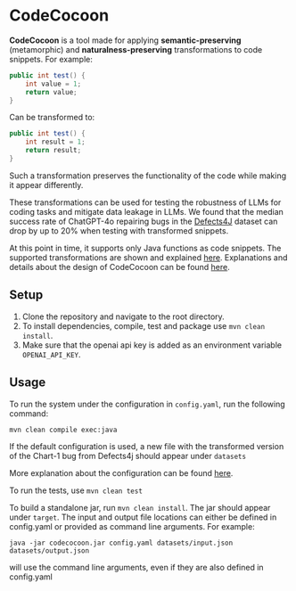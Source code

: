 # CodeCocoon

**CodeCocoon** is a tool made for applying **semantic-preserving** (metamorphic) and **naturalness-preserving** transformations to code snippets.
For example:
```java
public int test() {
    int value = 1;
    return value;
}
```
Can be transformed to:
```java
public int test() {
    int result = 1;
    return result;
}
```
Such a transformation preserves the functionality of the code while making it appear differently.

These transformations can be used for testing the robustness of LLMs for coding tasks and mitigate data leakage in LLMs. We found that the median success rate of ChatGPT-4o repairing bugs in the [Defects4J](https://github.com/rjust/defects4j) dataset can drop by up to 20% when testing with transformed snippets.



At this point in time, it supports only Java functions as code snippets.
The supported transformations are shown and explained [here](docs/Transformations.md).
Explanations and details about the design of CodeCocoon can be found [here](docs/Design.md).

## Setup 

1. Clone the repository and navigate to the root directory.
2. To install dependencies, compile, test and package use `mvn clean install`.
3. Make sure that the openai api key is added as an environment variable `OPENAI_API_KEY`.

## Usage

To run the system under the configuration in `config.yaml`, run the following command:

``mvn clean compile exec:java``

If the default configuration is used, a new file with the transformed version of the 
Chart-1 bug from Defects4j should appear under `datasets`

More explanation about the configuration can be found [here](docs/Config.md). 


To run the tests, use `mvn clean test` 

To build a standalone jar, run `mvn clean install`. The jar should appear under `target`.
The input and output file locations can either be defined in config.yaml or provided as command line arguments.
For example:

``java -jar codecocoon.jar config.yaml datasets/input.json datasets/output.json``

will use the command line arguments, even if they are also defined in config.yaml


